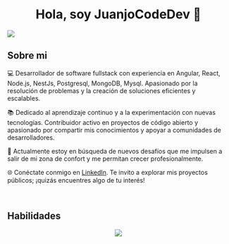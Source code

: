 <div align="center">
<h1 align="center">Hola, soy JuanjoCodeDev 👋</h1>
</div>

<img src="https://imgur.com/WIKsyv0.jpg">

## Sobre mi

💻 Desarrollador de software fullstack con experiencia en Angular, React, Node.js, NestJs, Postgresql, MongoDB, Mysql. Apasionado por la resolución de problemas y la creación de soluciones eficientes y escalables.


📚 Dedicado al aprendizaje continuo y a la experimentación con nuevas tecnologías. Contribuidor activo en proyectos de código abierto y apasionado por compartir mis conocimientos y apoyar a comunidades de desarrolladores.

🚀 Actualmente estoy en búsqueda de nuevos desafíos que me impulsen a salir de mi zona de confort y me permitan crecer profesionalmente.

🌐 Conéctate conmigo en [LinkedIn](https://www.linkedin.com/in/juanjocodedev/). Te invito a explorar mis proyectos públicos; ¡quizás encuentres algo de tu interés!

<br>

## Habilidades

<p align="center">
  <img src="https://skillicons.dev/icons?i=react,angular,js,ts,tailwindcss,bootstrap,css,nodejs,nestjs,postgresql,mysql,mongodb"/>
</p>
